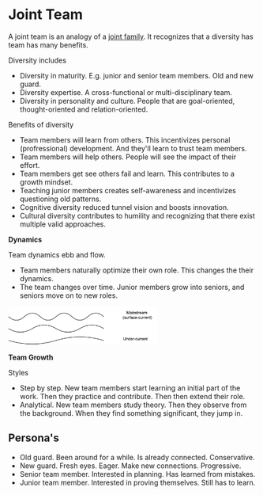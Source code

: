 # Joint Team

A joint team is an analogy of a [joint family](https://en.wikipedia.org/wiki/Hindu_joint_family). It recognizes that a diversity has team has many benefits.

Diversity includes

- Diversity in maturity. E.g. junior and senior team members. Old and new guard.
- Diversity expertise. A cross-functional or multi-disciplinary team.
- Diversity in personality and culture. People that are goal-oriented, thought-oriented and relation-oriented. 



Benefits of diversity

- Team members will learn from others. This incentivizes personal (profressional) development. And they'll learn to trust team members.
- Team members will help others. People will see the impact of their effort.
- Team members get  see others fail and learn. This contributes to a growth mindset.
- Teaching junior members creates self-awareness and incentivizes questioning old patterns.
- Cognitive diversity reduced tunnel vision and boosts innovation.
- Cultural diversity contributes to humility and recognizing that there exist multiple valid approaches.



**Dynamics**

Team dynamics ebb and flow. 

- Team members naturally optimize their own role. This changes the their dynamics.
- The team changes over time. Junior members grow into seniors, and seniors move on to new roles.

<img src="../img/onderstroom-bovenstroom.png" alt="mainstream-undercurrent" style="width:60%;" />



**Team Growth**

Styles

- Step by step. New team members start learning an initial part of the work. Then they practice and contribute. Then then extend their role.
- Analytical. New team members study theory. Then they observe from the background. When they find something significant, they jump in.



## Persona's

- Old guard. Been around for a while. Is already connected. Conservative.
- New guard. Fresh eyes. Eager. Make new connections. Progressive.
- Senior team member. Interested in planning. Has learned from mistakes.
- Junior team member. Interested in proving themselves. Still has to learn.

